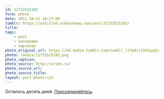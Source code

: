 ```yaml
---
id: 11732525182
form: photo
date: 2011-10-21 18:27:00
tumblr: https://untitled.urbansheep.com/post/11732525182/
title:
tags:
    - post
    - нанораймо
    - картинки
photo_original_url: https://64.media.tumblr.com/tumblr_lt7p8rilO41qzqlg9o1_640.png
photo: /media/11732525182.png
photo_caption: 
photo_source: http://wrimo.ru/
photo_source_url:
photo_source_title:
layout: post-photo.njk
---
```


<p>Осталось десять дней. <a href="http://nanowrimo.org/">Присоединяйтесь</a>.</p>
